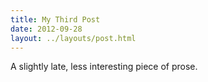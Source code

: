 ```yaml
---
title: My Third Post
date: 2012-09-28
layout: ../layouts/post.html
---
```


A slightly late, less interesting piece of prose.
